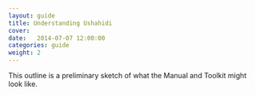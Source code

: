 ```yaml
---
layout: guide
title: Understanding Ushahidi
cover: 
date:   2014-07-07 12:00:00
categories: guide
weight: 2
---
```


This outline is a preliminary sketch of what the Manual and Toolkit might look like.